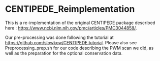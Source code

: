 # CENTIPEDE_Reimplementation

This is a re-implementation of the original CENTIPEDE package described here : https://www.ncbi.nlm.nih.gov/pmc/articles/PMC3044858/.

Our pre-processing was done following the tutorial at https://github.com/slowkow/CENTIPEDE.tutorial. Please also see Preprocessing_prep.sh for our code describing the PWM scan we did, as well as the preparation for the optional conservation data. 
